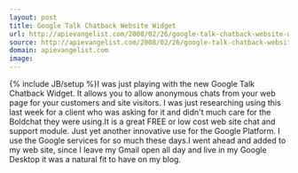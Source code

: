```yaml
---
layout: post
title: Google Talk Chatback Website Widget
url: http://apievangelist.com/2008/02/26/google-talk-chatback-website-widget/
source: http://apievangelist.com/2008/02/26/google-talk-chatback-website-widget/
domain: apievangelist.com
image: 
---
```

{% include JB/setup %}I was just playing with the new Google Talk Chatback Widget.  It allows you to allow anonymous chats from your web page for your customers and site visitors. I was just researching using this last week for a client who was asking for it and didn't much care for the Boldchat they were using.It is a great FREE or low cost web site chat and support module.  Just yet another innovative use for the Google Platform.  I use the Google services for so much these days.I went ahead and added to my web site, since I leave my Gmail open all day and live in my Google Desktop it was a natural fit to have on my blog.